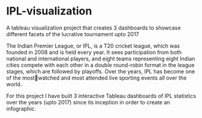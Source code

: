 # IPL-visualization
A tableau visualization project that creates 3 dashboards to showcase different facets of the lucrative tournament upto 2017

The Indian Premier League, or IPL, is a T20 cricket league, which was founded in 2008 and is held 
every year. It sees participation from both national and international players, and eight teams 
representing eight Indian cities compete with each other in a double round-robin format in the 
league stages, which are followed by playoffs. Over the years, IPL has become one of the mostwatched and most attended live sporting events all over the world.

For this project I have built 3 interactive Tableau dashboards of IPL statistics over the years (upto 2017) since its 
inception in order to create an infographic.
